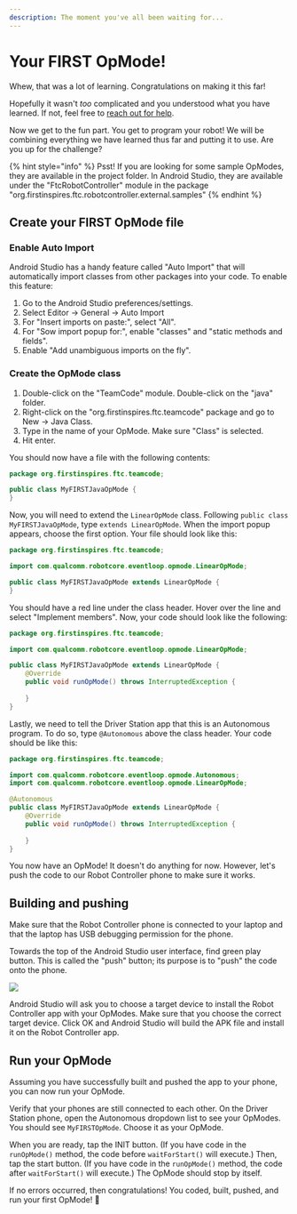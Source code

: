 ```yaml
---
description: The moment you've all been waiting for...
---
```


# Your FIRST OpMode!

Whew, that was a lot of learning. Congratulations on making it this far!

Hopefully it wasn't _too_ complicated and you understood what you have learned. If not, feel free to [reach out for help](../get-help-with-the-course.md).

Now we get to the fun part. You get to program your robot! We will be combining everything we have learned thus far and putting it to use. Are you up for the challenge?

{% hint style="info" %}
Psst! If you are looking for some sample OpModes, they are available in the project folder. In Android Studio, they are available under the "FtcRobotController" module in the package "org.firstinspires.ftc.robotcontroller.external.samples"
{% endhint %}

## Create your FIRST OpMode file

### Enable Auto Import

Android Studio has a handy feature called "Auto Import" that will automatically import classes from other packages into your code. To enable this feature:

1. Go to the Android Studio preferences/settings.
2. Select Editor → General → Auto Import
3. For "Insert imports on paste:", select "All".
4. For "Sow import popup for:", enable "classes" and "static methods and fields".
5. Enable "Add unambiguous imports on the fly".

### Create the OpMode class

1. Double-click on the "TeamCode" module. Double-click on the "java" folder.
2. Right-click on the "org.firstinspires.ftc.teamcode" package and go to New → Java Class.
3. Type in the name of your OpMode. Make sure "Class" is selected.
4. Hit enter.

You should now have a file with the following contents:

```java
package org.firstinspires.ftc.teamcode;

public class MyFIRSTJavaOpMode {
}
```

Now, you will need to extend the `LinearOpMode` class. Following `public class MyFIRSTJavaOpMode`, type `extends LinearOpMode`. When the import popup appears, choose the first option. Your file should look like this:

```java
package org.firstinspires.ftc.teamcode;

import com.qualcomm.robotcore.eventloop.opmode.LinearOpMode;

public class MyFIRSTJavaOpMode extends LinearOpMode {
}
```

You should have a red line under the class header. Hover over the line and select "Implement members". Now, your code should look like the following:

```java
package org.firstinspires.ftc.teamcode;

import com.qualcomm.robotcore.eventloop.opmode.LinearOpMode;

public class MyFIRSTJavaOpMode extends LinearOpMode {
    @Override
    public void runOpMode() throws InterruptedException {
    
    }
}
```

Lastly, we need to tell the Driver Station app that this is an Autonomous program. To do so, type `@Autonomous` above the class header. Your code should be like this:

```java
package org.firstinspires.ftc.teamcode;

import com.qualcomm.robotcore.eventloop.opmode.Autonomous;
import com.qualcomm.robotcore.eventloop.opmode.LinearOpMode;

@Autonomous
public class MyFIRSTJavaOpMode extends LinearOpMode {
    @Override
    public void runOpMode() throws InterruptedException {
    
    }
}
```

You now have an OpMode! It doesn't do anything for now. However, let's push the code to our Robot Controller phone to make sure it works.

## Building and pushing

Make sure that the Robot Controller phone is connected to your laptop and that the laptop has USB debugging permission for the phone.

Towards the top of the Android Studio user interface, find green play button. This is called the "push" button; its purpose is to "push" the code onto the phone.

![](https://github.com/FIRST-Tech-Challenge/SkyStone/wiki/images/Creating-and-Running-an-Op-Mode-%28Android-Studio%29/RunTeamCode.jpg)

Android Studio will ask you to choose a target device to install the Robot Controller app with your OpModes. Make sure that you choose the correct target device. Click OK and Android Studio will build the APK file and install it on the Robot Controller app.

## Run your OpMode

Assuming you have successfully built and pushed the app to your phone, you can now run your OpMode.

Verify that your phones are still connected to each other. On the Driver Station phone, open the Autonomous dropdown list to see your OpModes. You should see `MyFIRSTOpMode`. Choose it as your OpMode.

When you are ready, tap the INIT button. \(If you have code in the `runOpMode()` method, the code before `waitForStart()` will execute.\) Then, tap the start button. \(If you have code in the `runOpMode()` method, the code after `waitForStart()` will execute.\) The OpMode should stop by itself.

If no errors occurred, then congratulations! You coded, built, pushed, and run your first OpMode! 👏

